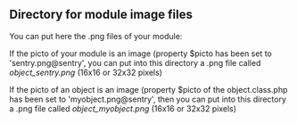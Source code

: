 
Directory for module image files
--------------------------------

You can put here the .png files of your module:


If the picto of your module is an image (property $picto has been set to 'sentry.png@sentry', you can put into this
directory a .png file called *object_sentry.png* (16x16 or 32x32 pixels)


If the picto of an object is an image (property $picto of the object.class.php has been set to 'myobject.png@sentry', then you can put into this
directory a .png file called *object_myobject.png* (16x16 or 32x32 pixels)

